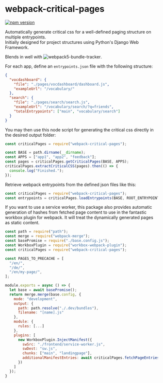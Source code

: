 # webpack-critical-pages

[![npm version](https://badge.fury.io/js/webpack-critical-pages.svg)](https://badge.fury.io/js/webpack-critical-pages)

Automatically generate critical css for a well-defined paging structure on multiple entrypoints.  
Initially designed for project structures using Python's Django Web Framework.

Blends in well with ![webpack5-bundle-tracker](https://pypi.org/project/django-webpack5-loader/).

For each app, define an `entrypoints.json` file with the following structure:

```json
{
  "vocdashboard": {
    "file": "./pages/vocdashboard/dashboard.js",
    "exampleUrl": "/vocabulary/"
  },
  "search": {
    "file": "./pages/search/search.js",
    "exampleUrl": "/vocabulary/search/?q=friends",
    "totalEntrypoints": ["main", "vocabulary/search"]
  }
}
```

You may then use this node script for generating the critical css directly in the desired output folder:

```js
const criticalPages = require("webpack-critical-pages");

const BASE = path.dirname(__dirname);
const APPS = ["app1", "app2", "feedback"];
const pages = criticalPages.getCriticalPages(BASE, APPS);
criticalPages.extractCriticalCSS(pages).then(() => {
  console.log("Finished.");
});
```

Retrieve webpack entrypoints from the defined json files like this:

```js
const criticalPages = require("webpack-critical-pages");
const entrypoints = criticalPages.loadEntrypoints(BASE, ROOT_ENTRYPOINTS, APPS);
```

If you want to use a service worker, this package also provides automatic generation of hashes from fetched page content
to use in the fantastic workbox plugin for webpack. It will treat the dynamically generated pages as static content.

```js
const path = require("path");
const merge = require("webpack-merge");
const basePromise = require("./base.config.js");
const WorkboxPlugin = require("workbox-webpack-plugin");
const criticalPages = require("webpack-critical-pages");

const PAGES_TO_PRECACHE = [
  "/en/",
  "/de/",
  "/en/my-page/",
];

module.exports = async () => {
  let base = await basePromise();
  return merge.merge(base.config, {
    mode: "development",
    output: {
      path: path.resolve("./.dev/bundles"),
      filename: "[name].js"
    },
    module: {
      rules: [...]
    },
    plugins: [
      new WorkboxPlugin.InjectManifest({
        swSrc: "./frontend/service-worker.js",
        swDest: "sw.js",
        chunks: ["main", "landingpage"],
        additionalManifestEntries: await criticalPages.fetchPageEntries(PAGES_TO_PRECACHE)
      })
    ]
  });
}
```
